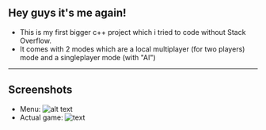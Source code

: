 ## Hey guys it's me again!

- This is my first bigger c++ project which i tried to code without Stack Overflow.
- It comes with 2 modes which are a local multiplayer (for two players) mode and a singleplayer mode (with "AI")
---

## Screenshots
- Menu:
![alt text](https://media.discordapp.net/attachments/764445839955329034/816997197735526410/unknown.png)
- Actual game:
![text](https://media.discordapp.net/attachments/764445839955329034/816996934337298433/unknown.png)
